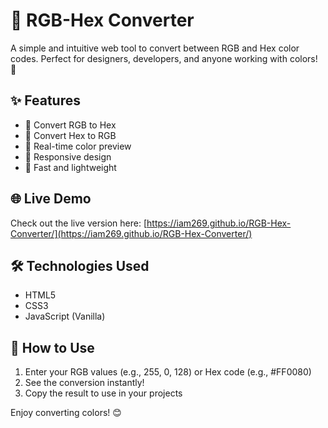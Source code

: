 # 🌈 RGB-Hex Converter

A simple and intuitive web tool to convert between RGB and Hex color codes. Perfect for designers, developers, and anyone working with colors! 🎨

## ✨ Features
- 🔄 Convert RGB to Hex
- 🔄 Convert Hex to RGB
- 🎯 Real-time color preview
- 📱 Responsive design
- 🚀 Fast and lightweight

## 🌐 Live Demo
Check out the live version here: [https://iam269.github.io/RGB-Hex-Converter/](https://iam269.github.io/RGB-Hex-Converter/)

## 🛠️ Technologies Used
- HTML5
- CSS3
- JavaScript (Vanilla)

## 🚀 How to Use
1. Enter your RGB values (e.g., 255, 0, 128) or Hex code (e.g., #FF0080)
2. See the conversion instantly!
3. Copy the result to use in your projects

Enjoy converting colors! 😊